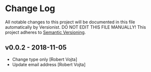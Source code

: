 # Change Log

All notable changes to this project will be documented in this file
automatically by Versionist. DO NOT EDIT THIS FILE MANUALLY!
This project adheres to [Semantic Versioning](http://semver.org/).

## v0.0.2 - 2018-11-05

* Change type only [Robert Vojta]
* Update email address [Robert Vojta]
